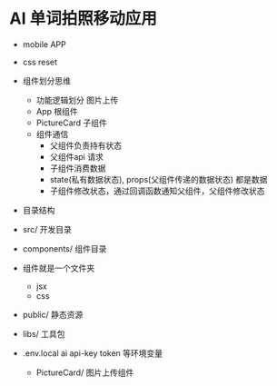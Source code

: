 # AI 单词拍照移动应用

- mobile APP
- css reset 
- 组件划分思维
  - 功能逻辑划分 图片上传
  - App 根组件
  - PictureCard 子组件
  - 组件通信
     - 父组件负责持有状态
     - 父组件api 请求
     - 子组件消费数据 
     - state(私有数据状态), props(父组件传递的数据状态) 都是数据
     - 子组件修改状态，通过回调函数通知父组件，父组件修改状态
 - 目录结构
  - src/ 开发目录 
  - components/ 组件目录
   - 组件就是一个文件夹
     - jsx
     - css
  - public/ 静态资源
  - libs/ 工具包
  - .env.local ai api-key token 等环境变量 

    - PictureCard/ 图片上传组件
